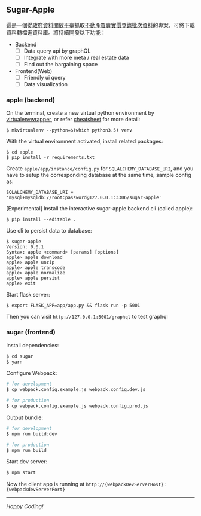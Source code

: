 ## Sugar-Apple

這是一個從[政府資料開放平臺](https://data.gov.tw/)抓取[不動產買賣實價登錄批次資料](https://data.gov.tw/dataset/6213)的專案，可將下載資料轉檔進資料庫。將持續開發以下功能：

- Backend
    - [ ] Data query api by graphQL
    - [ ] Integrate with more meta / real estate data
    - [ ] Find out the bargaining space
- Frontend(Web)
    - [ ] Friendly ui query
    - [ ] Data visualization

### apple (backend)

On the terminal, create a new virtual python environment by [virtualenvwrapper](https://virtualenvwrapper.readthedocs.io/en/latest/), or refer [cheatsheet](https://github.com/abawchen/sugar-apple/wiki#cheatsheet) for more detail:
```shell
$ mkvirtualenv --python=$(which python3.5) venv
```

With the virtual environment activated, install related packages:
```shell
$ cd apple
$ pip install -r requirements.txt
```

Create `apple/app/instance/config.py` for `SQLALCHEMY_DATABASE_URI`, and you have to setup the corresponding database at the same time, sample config as:
```
SQLALCHEMY_DATABASE_URI = 'mysql+mysqldb://root:password@127.0.0.1:3306/sugar-apple'
```

[Experimental] Install the interactive sugar-apple backend cli (called apple):
```shell
$ pip install --editable .
```

Use cli to persist data to database:
```shell
$ sugar-apple
Version: 0.0.1
Syntax: apple <command> [params] [options]
apple> apple download
apple> apple unzip
apple> apple transcode
apple> apple normalize
apple> apple persist
apple> exit
```

Start flask server:
```shell
$ export FLASK_APP=app/app.py && flask run -p 5001
```

Then you can visit `http://127.0.0.1:5001/graphql` to test graphql

### sugar (frontend)

Install dependencies:
```bash
$ cd sugar
$ yarn
```

Configure Webpack:
```bash
# for development
$ cp webpack.config.example.js webpack.config.dev.js

# for production
$ cp webpack.config.example.js webpack.config.prod.js
```

Output bundle:
```bash
# for development
$ npm run build:dev

# for production
$ npm run build
```

Start dev server:
```bash
$ npm start
```
Now the client app is running at `http://{webpackDevServerHost}:{webpackdevServerPort}`

---

*Happy Coding!*

